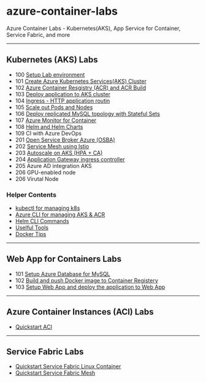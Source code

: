 # azure-container-labs
Azure Container Labs - Kubernetes(AKS), App Service for Container, Service Fabric, and more 

---
## Kubernetes (AKS) Labs
- 100 [Setup Lab environment](labs/aks-100-setup-env.md)
- 101 [Create Azure Kubernetes Services(AKS) Cluster](labs/aks-101-create-aks-cluster.md)
- 102 [Azure Container Resgistry (ACR) and ACR Build](labs/aks-102-acr.md)
- 103 [Deploy application to AKS cluster](labs/aks-103-deploy-app.md)
- 104 [Ingress -  HTTP application routin](labs/aks-104-ingress.md)
- 105 [Scale out Pods and Nodes](labs/aks-105-scaleout.md)
- 106 [Deploy replicated MySQL topology with Stateful Sets](labs/aks-106-statefulsets.md)
- 107 [Azure Monitor for Container](labs/aks-107-container-insights.md)
- 108 [Helm and Helm Charts](labs/aks-108-helm.md)
- 109 CI with Azure DevOps
- 201 [Open Service Broker Azure (OSBA)](labs/aks-201-osba.md)
- 202 [Service Mesh using Istio](labs/aks-202-istio-top.md)
- 203 [Autoscale on AKS (HPA + CA)](labs/aks-203-autoscale.md)
- 204 [Application Gateway ingress controller](labs/aks-204-app-gateway-ingress.md) 
- 205 Azure AD integration AKS
- 206 GPU-enabled node
- 206 Virutal Node

### Helper Contents
- [kubectl for managing k8s](labs/helper-k8s-kubectl.md)
- [Azure CLI for managing AKS & ACR](labs/helper-aks-azcli.md)
- [Helm CLI Commands](labs/helper-helm.md)
- [Uselful Tools](labs/helper-k8s-useful-tools.md)
- [Docker Tips](labs/helper-docker-tips.md)

---
## Web App for Containers Labs
- 101 [Setup Azure Database for MySQL](labs/webapp-101-azdb4mysql.md)
- 102 [Build and push Docker image to Container Registery](labs/webapp-102-acr.md)
- 103 [Setup Web App and deploy the application to Web App](labs/webapp-103-deploy-app.md)

---
## Azure Container Instances (ACI) Labs
- [Quickstart ACI](labs/aci-quickstart.md)

---
## Service Fabric Labs
- [Quickstart Service Fabric Linux Container](https://gist.github.com/yokawasa/329a24ae30c855a475f4e58c9f654140)
- [Quickstart Service Fabric Mesh](https://gist.github.com/yokawasa/7aae70ef5ac8e7f23fd75cb73d9f161b)
